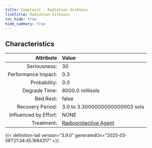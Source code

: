 ```yaml
---
title: Complaint - Radiation Sickness
linkTitle: Radiation Sickness
toc_hide: true
hide_summary: true
---
```

<!-- This is generated by the MarsSim HelpGenertor, do not edit. -->

## Characteristics

| Attribute      | Value |
|--------:|:------|
|Seriousness:|30|
|Performance Impact:|0.3|
|Probability:|0.0|
|Degrade Time:|8000.0 millisols|
|Bed Rest:|false|
|Recovery Period:|3.0 to 3.3000000000000003 sols|
|Influenced by Effort:|NONE|
|Treatment:|[Radioprotective Agent](/docs/definitions/treatment/radioprotective-agent)|
 


{{< definition-tail version="3.9.0" generatedOn="2025-03-08T21:34:45.1684317" >}}

